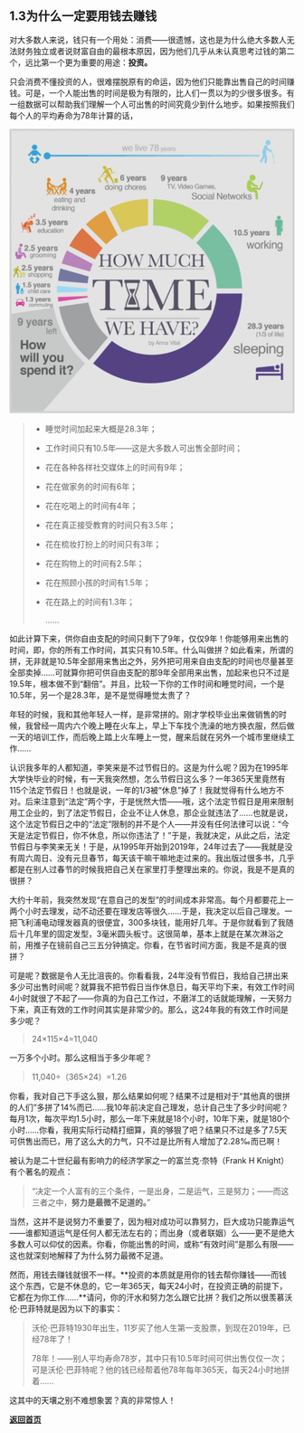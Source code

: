 ## 1.3为什么一定要用钱去赚钱

对大多数人来说，钱只有一个用处：消费——很遗憾，这也是为什么绝大多数人无法财务独立或者说财富自由的最根本原因，因为他们几乎从未认真思考过钱的第二个，远比第一个更为重要的用途：**投资。**

只会消费不懂投资的人，很难摆脱原有的命运，因为他们只能靠出售自己的时间赚钱。可是，一个人能出售的时间是极为有限的，比人们一贯以为的少很多很多。有一组数据可以帮助我们理解一个人可出售的时间究竟少到什么地步。如果按照我们每个人的平均寿命为78年计算的话，

![Figure09](assets/images/Figure09.png)

> - 睡觉时间加起来大概是28.3年；
>
> - 工作时间只有10.5年——这是大多数人可出售全部时间；
>
> - 花在各种各样社交媒体上的时间有9年；
>
> - 花在做家务的时间有6年；
>
> - 花在吃喝上的时间有4年；
>
> - 花在真正接受教育的时间只有3.5年；
>
> - 花在梳妆打扮上的时间只有3年；
>
> - 花在购物上的时间有2.5年；
>
> - 花在照顾小孩的时间有1.5年；
>
> - 花在路上的时间有1.3年；
>
>   ……

如此计算下来，供你自由支配的时间只剩下了9年，仅仅9年！你能够用来出售的时间，即，你的所有工作时间，其实只有10.5年。什么叫做拼？如此看来，所谓的拼，无非就是10.5年全部用来售出之外，另外把可用来自由支配的时间也尽量甚至全部卖掉……可就算你把可供自由支配的那9年全部用来出售，加起来也只不过是19.5年，根本做不到“翻倍”。并且，比较一下你的工作时间和睡觉时间，一个是10.5年，另一个是28.3年，是不是觉得睡觉太贵了？

年轻的时候，我和其他年轻人一样，是非常拼的。刚才学校毕业出来做销售的时候，我曾经一周内六个晚上睡在火车上，早上下车找个洗澡的地方换衣服，然后做一天的培训工作，而后晚上踏上火车睡上一觉，醒来后就在另外一个城市里继续工作……

认识我多年的人都知道，李笑来是不过节假日的。这是为什么呢？因为在1995年大学快毕业的时候，有一天我突然想，怎么节假日这么多？一年365天里竟然有115个法定节假日！也就是说，一年的1/3被“休息”掉了！我就觉得有什么地方不对。后来注意到“法定”两个字，于是恍然大悟——哦，这个法定节假日是用来限制用工企业的，到了法定节假日，企业不让人休息，那企业就违法了……也就是说，这个法定节假日之中的“法定”限制的并不是个人——并没有任何法律可以说：“今天是法定节假日，你不休息，所以你违法了！”于是，我就决定，从此之后，法定节假日与李笑来无关！于是，从1995年开始到2019年，24年过去了——我就是没有周六周日、没有元旦春节，每天该干嘛干嘛地走过来的。我出版过很多书，几乎都是在别人过春节的时候我把自己关在家里打手整理出来的。你说，我是不是真的很拼？

大约十年前，我突然发现“在意自己的发型”的时间成本非常高。每个月都要花上一两个小时去理发，动不动还要在理发店等很久……于是，我决定以后自己理发。一把飞利浦电动理发器真的很便宜，300多块钱，能用好几年。于是你就看到了我随后十几年里的固定发型，3毫米圆头板寸。这很简单，基本上就是在某次淋浴之前，用推子在镜前自己三五分钟搞定。你看，在节省时间方面，我是不是真的很拼？

可是呢？数据是令人无比沮丧的。你看看我，24年没有节假日，我给自己拼出来多少可出售时间呢？就算我不把节假日当作休息日，每天平均下来，有效工作时间4小时就很了不起了——你真的为自己工作过，不磨洋工的话就能理解，一天努力下来，真正有效的工作时间其实是非常少的。那么，这24年我的有效工作时间是多少呢？

> 24×115×4=11,040

一万多个小时。那么这相当于多少年呢？

> 11,040÷（365×24）=1.26

你看，我对自己下手这么狠，那么结果如何呢？结果不过是相对于“其他真的很拼的人们”多拼了14%而已……我10年前决定自己理发，总计自己生了多少时间呢？每月1次，每次平均1.5小时，那么一年下来就是18个小时，10年下来，就是180个小时……你看，我用实际行动精打细算，真的够狠了吧？结果只不过是多了7.5天可供售出而已，用了这么大的力气，只不过是比所有人增加了2.28‰而已啊！

被认为是二十世纪最有影响力的经济学家之一的富兰克·奈特（Frank H Knight）有个著名的观点：

> “决定一个人富有的三个条件，一是出身，二是运气，三是努力；——而这三者之中，**努力是最微不足道的。**”

当然，这并不是说努力不重要了，因为相对成功可以靠努力，巨大成功只能靠运气——谁都知道运气是任何人都无法左右的；而出身（或者联姻）么——更不是绝大多数人可以仰仗的因素。你看，你能出售的时间，或称“有效时间”是那么有限——这也就深刻地解释了为什么努力最微不足道。

然而，用钱去赚钱就很不一样。**投资的本质就是用你的钱去帮你赚钱——而钱这个东西，它是不休息的，它一年365天，每天24小时，在投资正确的前提下，它都在为你工作……**请问，你的汗水和努力怎么跟它比拼？我们之所以很羡慕沃伦·巴菲特就是因为以下的事实：

> 沃伦·巴菲特1930年出生，11岁买了他人生第一支股票，到现在2019年，已经78年了！
>
> 78年！——别人平均寿命78岁，其中只有10.5年时间可供出售仅仅一次；可是沃伦·巴菲特呢？他的钱已经帮着他78年每年365天，每天24小时地拼着……

这其中的天壤之别不难想象罢？真的非常惊人！

[**返回首页**](./index.md)
